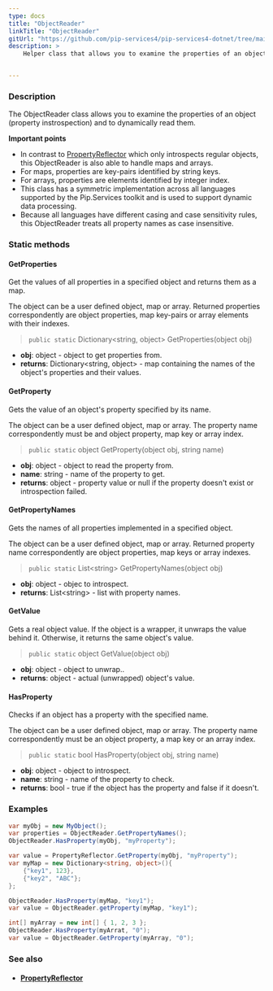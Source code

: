 ```yaml
---
type: docs
title: "ObjectReader"
linkTitle: "ObjectReader"
gitUrl: "https://github.com/pip-services4/pip-services4-dotnet/tree/main/pip-services4-commons-dotnet/src/Reflect"
description: >
    Helper class that allows you to examine the properties of an object (property instrospection) and to dynamically read them.


---
```


### Description

The ObjectReader class allows you to examine the properties of an object (property instrospection) and to dynamically read them.

**Important points**

- In contrast to [PropertyReflector](../property_reflector) which only introspects regular objects, this ObjectReader is also able to handle maps and arrays.
- For maps, properties are key-pairs identified by string keys.
- For arrays, properties are elements identified by integer index.
- This class has a symmetric implementation across all languages supported by the Pip.Services toolkit and is used to support dynamic data processing.
- Because all languages have different casing and case sensitivity rules, this ObjectReader treats all property names as case insensitive.

### Static methods

#### GetProperties
Get the values of all properties in a specified object
and returns them as a map.

The object can be a user defined object, map or array.
Returned properties correspondently are object properties,
map key-pairs or array elements with their indexes.

> `public static` Dictionary\<string, object\> GetProperties(object obj)

- **obj**: object - object to get properties from.
- **returns**: Dictionary\<string, object\> - map containing the names of the object's properties and their values.

#### GetProperty
Gets the value of an object's property specified by its name.

The object can be a user defined object, map or array.
The property name correspondently must be and object property,
map key or array index.

> `public static` object GetProperty(object obj, string name)

- **obj**: object - object to read the property from.
- **name**: string - name of the property to get.
- **returns**: object - property value or null if the property doesn't exist or introspection failed.

#### GetPropertyNames
Gets the names of all properties implemented in a specified object.
 
The object can be a user defined object, map or array.
Returned property name correspondently are object properties,
map keys or array indexes.

> `public static` List\<string\> GetPropertyNames(object obj)

- **obj**: object - objec to introspect.
- **returns**: List\<string\> - list with property names.

#### GetValue
Gets a real object value.
If the object is a wrapper, it unwraps the value behind it. 
Otherwise, it returns the same object's value.

> `public static` object GetValue(object obj)

- **obj**: object - object to unwrap..
- **returns**: object - actual (unwrapped) object's value. 

#### HasProperty
Checks if an object has a property with the specified name.

The object can be a user defined object, map or array.
The property name correspondently must be an object property,
a map key or an array index.

> `public static` bool HasProperty(object obj, string name)

- **obj**: object - object to introspect.
- **name**: string - name of the property to check.
- **returns**: bool - true if the object has the property and false if it doesn't.

### Examples

```cs
var myObj = new MyObject();
var properties = ObjectReader.GetPropertyNames();
ObjectReader.HasProperty(myObj, "myProperty");

var value = PropertyReflector.GetProperty(myObj, "myProperty");
var myMap = new Dictionary<string, object>(){
    {"key1", 123},
    {"key2", "ABC"};
};

ObjectReader.HasProperty(myMap, "key1");
var value = ObjectReader.getProperty(myMap, "key1");

int[] myArray = new int[] { 1, 2, 3 };
ObjectReader.HasProperty(myArrat, "0");
var value = ObjectReader.GetProperty(myArray, "0");

```

### See also
- #### [PropertyReflector](../property_reflector)

